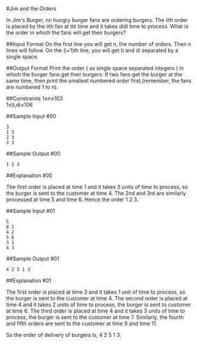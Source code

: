 #Jim and the Orders

In Jim's Burger, nn hungry burger fans are ordering burgers. The iith order is placed by the iith fan at titi time and it takes didi time to process. What is the order in which the fans will get their burgers?

##Input Format 
On the first line you will get n, the number of orders. Then n lines will follow. On the (i+1)th line, you will get ti and di separated by a single space.

##Output Format 
Print the order ( as single space separated integers ) in which the burger fans get their burgers. If two fans get the burger at the same time, then print the smallest numbered order first.(remember, the fans are numbered 1 to n).

##Constraints 
1≤n≤103  
1≤ti,di≤106  

##Sample Input #00

```
3  
1 3  
2 3  
3 3  
```
##Sample Output #00

```
1 2 3  
```

##Explanation #00

The first order is placed at time 1 and it takes 3 units of time to process, so the burger is sent to the customer at time 4. The 2nd and 3rd are similarly processed at time 5 and time 6. Hence the order 1 2 3.

##Sample Input #01

```
5  
8 1  
4 2  
5 6  
3 1  
4 3  
```

##Sample Output #01

```
4 2 5 1 3
```

##Explanation #01

The first order is placed at time 3 and it takes 1 unit of time to process, so the burger is sent to the customer at time 4. 
The second order is placed at time 4 and it takes 2 units of time to process, the burger is sent to customer at time 6. 
The third order is placed at time 4 and it takes 3 units of time to process, the burger is sent to the customer at time 7. 
Similarly, the fourth and fifth orders are sent to the customer at time 9 and time 11.

So the order of delivery of burgers is, 4 2 5 1 3.

